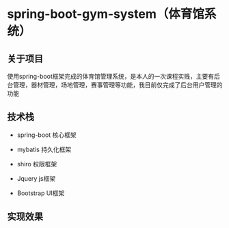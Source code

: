 # spring-boot-gym-system（体育馆系统）

## 关于项目
使用spring-boot框架完成的体育馆管理系统，是本人的一次课程实贱，主要有后台管理，器材管理，场地管理，赛事管理等功能，我目前仅完成了后台用户管理的功能

## 技术栈

* spring-boot 核心框架
* mybatis 持久化框架
* shiro  权限框架

* Jquery   js框架
* Bootstrap UI框架

## 实现效果


